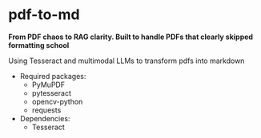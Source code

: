 # pdf-to-md
**From PDF chaos to RAG clarity. Built to handle PDFs that clearly skipped formatting school**

Using Tesseract and multimodal LLMs to transform pdfs into markdown
- Required packages:
    - PyMuPDF
    - pytesseract
    - opencv-python
    - requests
- Dependencies:
    - Tesseract
